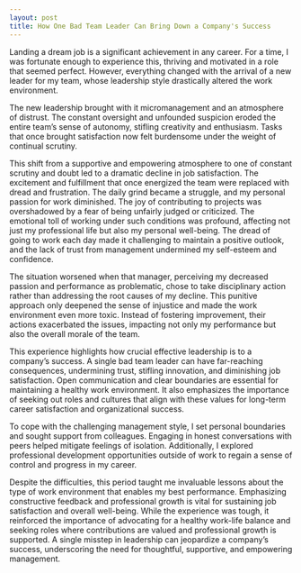 ```yaml
---
layout: post
title: How One Bad Team Leader Can Bring Down a Company's Success
---
```

Landing a dream job is a significant achievement in any career. For a time, I was fortunate enough to experience this, thriving and motivated in a role that seemed perfect. However, everything changed with the arrival of a new leader for my team, whose leadership style drastically altered the work environment.

The new leadership brought with it micromanagement and an atmosphere of distrust. The constant oversight and unfounded suspicion eroded the entire team’s sense of autonomy, stifling creativity and enthusiasm. Tasks that once brought satisfaction now felt burdensome under the weight of continual scrutiny.

This shift from a supportive and empowering atmosphere to one of constant scrutiny and doubt led to a dramatic decline in job satisfaction. The excitement and fulfillment that once energized the team were replaced with dread and frustration. The daily grind became a struggle, and my personal passion for work diminished. The joy of contributing to projects was overshadowed by a fear of being unfairly judged or criticized. The emotional toll of working under such conditions was profound, affecting not just my professional life but also my personal well-being. The dread of going to work each day made it challenging to maintain a positive outlook, and the lack of trust from management undermined my self-esteem and confidence.

The situation worsened when that manager, perceiving my decreased passion and performance as problematic, chose to take disciplinary action rather than addressing the root causes of my decline. This punitive approach only deepened the sense of injustice and made the work environment even more toxic. Instead of fostering improvement, their actions exacerbated the issues, impacting not only my performance but also the overall morale of the team.

This experience highlights how crucial effective leadership is to a company’s success. A single bad team leader can have far-reaching consequences, undermining trust, stifling innovation, and diminishing job satisfaction. Open communication and clear boundaries are essential for maintaining a healthy work environment. It also emphasizes the importance of seeking out roles and cultures that align with these values for long-term career satisfaction and organizational success.

To cope with the challenging management style, I set personal boundaries and sought support from colleagues. Engaging in honest conversations with peers helped mitigate feelings of isolation. Additionally, I explored professional development opportunities outside of work to regain a sense of control and progress in my career.

Despite the difficulties, this period taught me invaluable lessons about the type of work environment that enables my best performance. Emphasizing constructive feedback and professional growth is vital for sustaining job satisfaction and overall well-being. While the experience was tough, it reinforced the importance of advocating for a healthy work-life balance and seeking roles where contributions are valued and professional growth is supported. A single misstep in leadership can jeopardize a company’s success, underscoring the need for thoughtful, supportive, and empowering management.
